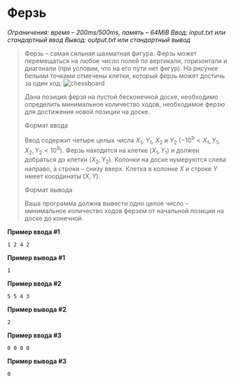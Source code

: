 # Ферзь

*Ограничения: время – 200ms/500ms, память – 64MiB Ввод: input.txt или стандартный ввод Вывод: output.txt или стандартный вывод*

> Ферзь – самая сильная шахматная фигура. Ферзь может перемещаться на любое число полей по вертикали, горизонтали и диагонали (при условии, что на его пути нет фигур). На рисунке белыми точками отмечены клетки, который ферзь может достичь за один ход:
> ![chessboard](https://ipc.susu.ru/21254.png)
>
> Дана позиция ферзя на пустой бесконечной доске, необходимо определить минимальное количество ходов, необходимое ферзю для достижения новой позиции на доске.
>
> Формат ввода
>
> Ввод содержит четыре целых числа $X_1$, $Y_1$, $X_2$ и $Y_2$ $(−10^9 < X_1, Y_1, X_2, Y_2 < 10^9)$. Ферзь находится на клетке $(X_1, Y_1)$ и должен добраться до клетки $(X_2, Y_2)$. Колонки на доске нумеруются слева направо, а строки – снизу вверх. Клетка в колонке $X$ и строке $Y$ имеет координаты $(X, Y)$.
>
> Формат вывода
>
> Ваша программа должна вывести одно целое число – минимальное количество ходов ферзем от начальной позиции на доске до конечной.

**Пример ввода #1**
```
1 2 4 2
```
**Пример вывода #1**
```
1
```
**Пример ввода #2**
```
5 5 4 3
```
**Пример вывода #2**
```
2
```
**Пример ввода #3**
```
0 0 0 0
```
**Пример вывода #3**
```
0
```
